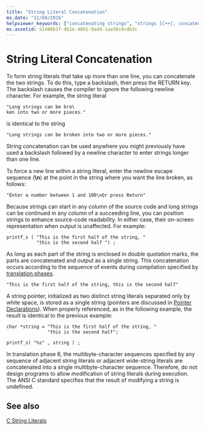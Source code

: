 ```yaml
---
title: "String Literal Concatenation"
ms.date: "11/04/2016"
helpviewer_keywords: ["concatenating strings", "strings [C++], concatenating"]
ms.assetid: 51486b1f-4b1e-4061-9add-1aa38c6cdb3c
---
```

# String Literal Concatenation

To form string literals that take up more than one line, you can concatenate the two strings. To do this, type a backslash, then press the RETURN key. The backslash causes the compiler to ignore the following newline character. For example, the string literal

```
"Long strings can be bro\
ken into two or more pieces."
```

is identical to the string

```
"Long strings can be broken into two or more pieces."
```

String concatenation can be used anywhere you might previously have used a backslash followed by a newline character to enter strings longer than one line.

To force a new line within a string literal, enter the newline escape sequence (**\n**) at the point in the string where you want the line broken, as follows:

```
"Enter a number between 1 and 100\nOr press Return"
```

Because strings can start in any column of the source code and long strings can be continued in any column of a succeeding line, you can position strings to enhance source-code readability. In either case, their on-screen representation when output is unaffected. For example:

```
printf_s ( "This is the first half of the string, "
           "this is the second half ") ;
```

As long as each part of the string is enclosed in double quotation marks, the parts are concatenated and output as a single string. This concatenation occurs according to the sequence of events during compilation specified by [translation phases](../preprocessor/phases-of-translation.md).

```
"This is the first half of the string, this is the second half"
```

A string pointer, initialized as two distinct string literals separated only by white space, is stored as a single string (pointers are discussed in [Pointer Declarations](../c-language/pointer-declarations.md)). When properly referenced, as in the following example, the result is identical to the previous example:

```
char *string = "This is the first half of the string, "
               "this is the second half";

printf_s( "%s" , string ) ;
```

In translation phase 6, the multibyte-character sequences specified by any sequence of adjacent string literals or adjacent wide-string literals are concatenated into a single multibyte-character sequence. Therefore, do not design programs to allow modification of string literals during execution. The ANSI C standard specifies that the result of modifying a string is undefined.

## See also

[C String Literals](../c-language/c-string-literals.md)
